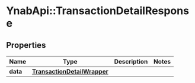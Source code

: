 # YnabApi::TransactionDetailResponse

## Properties
Name | Type | Description | Notes
------------ | ------------- | ------------- | -------------
**data** | [**TransactionDetailWrapper**](TransactionDetailWrapper.md) |  | 



